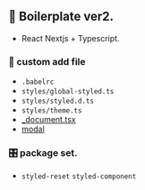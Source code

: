 ## 🧰 Boilerplate ver2.

- React Nextjs + Typescript.

### 🪫 custom add file

- `.babelrc`
- `styles/global-styled.ts`
- `styles/styled.d.ts`
- `styles/theme.ts`
- [_document.tsx](https://fe-hyunsu.github.io/app-document)
- [modal](https://fe-hyunsu.github.io/modal)

### 🎛 package set.

- `styled-reset` `styled-component`
